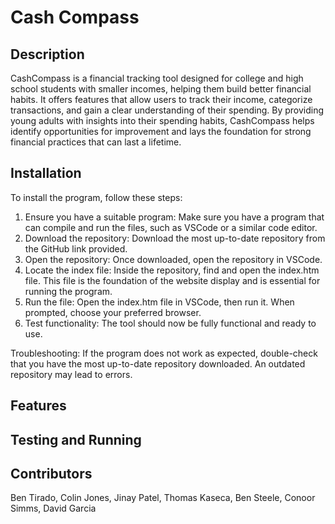 # Cash Compass

## Description

CashCompass is a financial tracking tool designed for college and high school students with smaller incomes, helping them build better financial habits. It offers features that allow users to track their income, categorize transactions, and gain a clear understanding of their spending. By providing young adults with insights into their spending habits, CashCompass helps identify opportunities for improvement and lays the foundation for strong financial practices that can last a lifetime.

## Installation

To install the program, follow these steps:

1. Ensure you have a suitable program: Make sure you have a program that can compile and run the files, such as VSCode or a similar code editor.
2. Download the repository: Download the most up-to-date repository from the GitHub link provided.
3. Open the repository: Once downloaded, open the repository in VSCode.
4. Locate the index file: Inside the repository, find and open the index.htm file. This file is the foundation of the website display and is essential for running the program.
5. Run the file: Open the index.htm file in VSCode, then run it. When prompted, choose your preferred browser.
6. Test functionality: The tool should now be fully functional and ready to use.

Troubleshooting:
If the program does not work as expected, double-check that you have the most up-to-date repository downloaded. An outdated repository may lead to errors.
## Features

## Testing and Running

## Contributors

Ben Tirado,
Colin Jones,
Jinay Patel,
Thomas Kaseca,
Ben Steele,
Conoor Simms,
David Garcia
